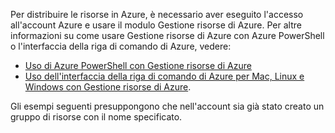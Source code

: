 
Per distribuire le risorse in Azure, è necessario aver eseguito l'accesso all'account Azure e usare il modulo Gestione risorse di Azure. Per altre informazioni su come usare Gestione risorse di Azure con Azure PowerShell o l'interfaccia della riga di comando di Azure, vedere:

- [Uso di Azure PowerShell con Gestione risorse di Azure](../articles/powershell-azure-resource-manager.md)
- [Uso dell'interfaccia della riga di comando di Azure per Mac, Linux e Windows con Gestione risorse di Azure](../articles/xplat-cli-azure-resource-manager.md).

Gli esempi seguenti presuppongono che nell'account sia già stato creato un gruppo di risorse con il nome specificato.

<!---HONumber=AcomDC_0420_2016-->